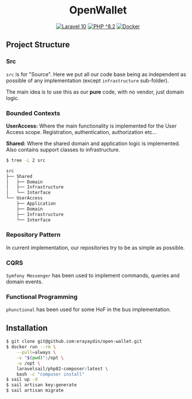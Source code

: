 <h1 align="center">OpenWallet</h1>

<p align="center">
    <a href="https://laravel.com/"><img src="https://img.shields.io/badge/Laravel-10-FF2D20.svg?style=flat-square&logo=laravel" alt="Laravel 10"/></a>
    <a href="https://www.php.net/"><img src="https://img.shields.io/badge/PHP-^8.2-777BB4.svg?style=flat-square&logo=php" alt="PHP ^8.2"/></a>
    <a href="https://www.docker.com/"><img src="https://img.shields.io/badge/docker-3-2496ED.svg?style=flat-square&logo=docker" alt="Docker"/></a>
</p>

## Project Structure

### Src

`src` is for "Source". Here we put all our code base being as independent as possible of any implementation (except `infrastructure` sub-folder).

The main idea is to use this as our **pure** code, with no vendor, just domain logic.

### Bounded Contexts

**UserAccess:** Where the main functionality is implemented for the User Access scope. Registration, authentication, authorization etc...

**Shared:** Where the shared domain and application logic is implemented. Also contains support classes to infrastructure.

```bash
$ tree -L 2 src

src
├── Shared
│   ├── Domain
│   ├── Infrastructure
│   └── Interface
└── UserAccess
    ├── Application
    ├── Domain
    ├── Infrastructure
    └── Interface
```

### Repository Pattern

In current implementation, our repositories try to be as simple as possible.

### CQRS

`Symfony Messenger` has been used to implement commands, queries and domain events.

### Functional Programming

`phunctional` has been used for some HoF in the bus implementation.

## Installation

```bash
$ git clone git@github.com:erayaydin/open-wallet.git
$ docker run --rm \
    --pull=always \
    -v "$(pwd)":/opt \
    -w /opt \
    laravelsail/php82-composer:latest \
    bash -c "composer install"
$ sail up -d
$ sail artisan key:generate
$ sail artisan migrate
```
